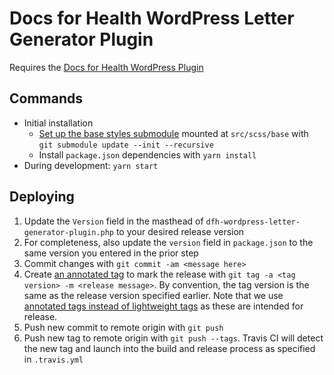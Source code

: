 # Docs for Health WordPress Letter Generator Plugin

Requires the [Docs for Health WordPress Plugin](https://github.com/docsforhealth/dfh-wordpress-plugin)

## Commands

- Initial installation
    + [Set up the base styles submodule](https://git-scm.com/book/en/v2/Git-Tools-Submodules) mounted at `src/scss/base` with `git submodule update --init --recursive`
    + Install `package.json` dependencies with `yarn install`
- During development: `yarn start`

## Deploying

1. Update the `Version` field in the masthead of `dfh-wordpress-letter-generator-plugin.php` to your desired release version
2. For completeness, also update the `version` field in `package.json` to the same version you entered in the prior step
3. Commit changes with `git commit -am <message here>`
4. Create [an annotated tag](https://git-scm.com/book/en/v2/Git-Basics-Tagging) to mark the release with `git tag -a <tag version> -m <release message>`. By convention, the tag version is the same as the release version specified earlier. Note that we use [annotated tags instead of lightweight tags](https://stackoverflow.com/a/25996877) as these are intended for release.
5. Push new commit to remote origin with `git push`
6. Push new tag to remote origin with `git push --tags`. Travis CI will detect the new tag and launch into the build and release process as specified in `.travis.yml`
